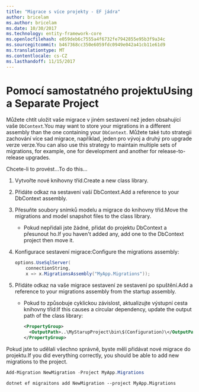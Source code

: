```yaml
---
title: "Migrace s více projekty - EF jádra"
author: bricelam
ms.author: bricelam
ms.date: 10/30/2017
ms.technology: entity-framework-core
ms.openlocfilehash: e059deb6c7555a4f6732fe7942855e95b3f9a34c
ms.sourcegitcommit: b467368cc350e6059fdc0949e042a41cb11e61d9
ms.translationtype: MT
ms.contentlocale: cs-CZ
ms.lasthandoff: 11/15/2017
---
```

<a name="using-a-separate-project"></a><span data-ttu-id="eff01-102">Pomocí samostatného projektu</span><span class="sxs-lookup"><span data-stu-id="eff01-102">Using a Separate Project</span></span>
========================
<span data-ttu-id="eff01-103">Můžete chtít uložit vaše migrace v jiném sestavení než jeden obsahující vaše `DbContext`.</span><span class="sxs-lookup"><span data-stu-id="eff01-103">You may want to store your migrations in a different assembly than the one containing your `DbContext`.</span></span> <span data-ttu-id="eff01-104">Můžete také tuto strategii zachování více sad migrace, například, jeden pro vývoj a druhý pro upgrade verze verze.</span><span class="sxs-lookup"><span data-stu-id="eff01-104">You can also use this strategy to maintain multiple sets of migrations, for example, one for development and another for release-to-release upgrades.</span></span>

<span data-ttu-id="eff01-105">Chcete-li to provést...</span><span class="sxs-lookup"><span data-stu-id="eff01-105">To do this...</span></span>

1. <span data-ttu-id="eff01-106">Vytvořte nové knihovny tříd.</span><span class="sxs-lookup"><span data-stu-id="eff01-106">Create a new class library.</span></span>

2. <span data-ttu-id="eff01-107">Přidáte odkaz na sestavení vaší DbContext.</span><span class="sxs-lookup"><span data-stu-id="eff01-107">Add a reference to your DbContext assembly.</span></span>

3. <span data-ttu-id="eff01-108">Přesuňte soubory snímků modelu a migrace do knihovny tříd.</span><span class="sxs-lookup"><span data-stu-id="eff01-108">Move the migrations and model snapshot files to the class library.</span></span>
   * <span data-ttu-id="eff01-109">Pokud nepřidali jste žádné, přidat do projektu DbContext a přesunout ho.</span><span class="sxs-lookup"><span data-stu-id="eff01-109">If you haven't added any, add one to the DbContext project then move it.</span></span>

4. <span data-ttu-id="eff01-110">Konfigurace sestavení migrace:</span><span class="sxs-lookup"><span data-stu-id="eff01-110">Configure the migrations assembly:</span></span>

   ``` csharp
   options.UseSqlServer(
       connectionString,
       x => x.MigrationsAssembly("MyApp.Migrations"));
   ```

5. <span data-ttu-id="eff01-111">Přidáte odkaz na vaše migrace sestavení ze sestavení po spuštění.</span><span class="sxs-lookup"><span data-stu-id="eff01-111">Add a reference to your migrations assembly from the startup assembly.</span></span>
   * <span data-ttu-id="eff01-112">Pokud to způsobuje cyklickou závislost, aktualizujte výstupní cesta knihovny tříd:</span><span class="sxs-lookup"><span data-stu-id="eff01-112">If this causes a circular dependency, update the output path of the class library:</span></span>

     ``` xml
     <PropertyGroup>
       <OutputPath>..\MyStarupProject\bin\$(Configuration)\</OutputPath>
     </PropertyGroup>
     ```

<span data-ttu-id="eff01-113">Pokud jste to udělali všechno správně, byste měli přidávat nové migrace do projektu.</span><span class="sxs-lookup"><span data-stu-id="eff01-113">If you did everything correctly, you should be able to add new migrations to the project.</span></span>

``` powershell
Add-Migration NewMigration -Project MyApp.Migrations
```
``` Console
dotnet ef migraitons add NewMigration --project MyApp.Migrations
```
